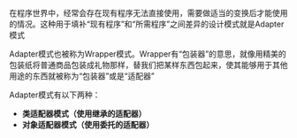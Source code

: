 在程序世界中，经常会存在现有程序无法直接使用，需要做适当的变换后才能使用的情况。这种用于填补“现有程序”和“所需程序”之间差异的设计模式就是Adapter模式

Adapter模式也被称为Wrapper模式。Wrapper有“包装器”的意思，就像用精美的包装纸将普通商品包装成礼物那样，替我们把某样东西包起来，使其能够用于其他用途的东西就被称为“包装器”或是“适配器”

Adapter模式有以下两种：

- **类适配器模式（使用继承的适配器）**
- **对象适配器模式（使用委托的适配器）**

